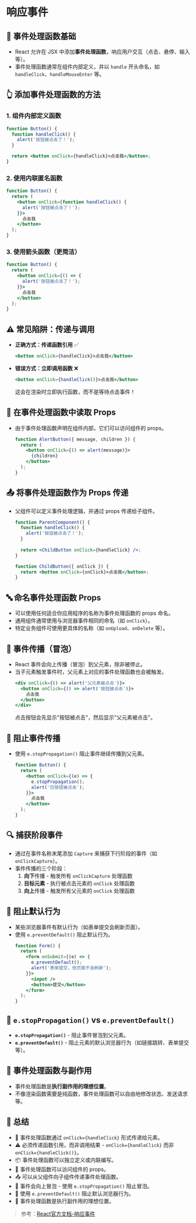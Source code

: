 # 响应事件

## 📌 事件处理函数基础

- React 允许在 JSX 中添加**事件处理函数**，响应用户交互（点击、悬停、输入等）。
- 事件处理函数通常在组件内部定义，并以 `handle` 开头命名，如 `handleClick`、`handleMouseEnter` 等。

## 👆 添加事件处理函数的方法

### 1. 组件内部定义函数
```jsx
function Button() {
  function handleClick() {
    alert('按钮被点击了！');
  }

  return <button onClick={handleClick}>点击我</button>;
}
```

### 2. 使用内联匿名函数
```jsx
function Button() {
  return (
    <button onClick={function handleClick() {
      alert('按钮被点击了！');
    }}>
      点击我
    </button>
  );
}
```

### 3. 使用箭头函数（更简洁）
```jsx
function Button() {
  return (
    <button onClick={() => {
      alert('按钮被点击了！');
    }}>
      点击我
    </button>
  );
}
```

## ⚠️ 常见陷阱：传递与调用

- **正确方式：传递函数引用** ✅
  ```jsx
  <button onClick={handleClick}>点击我</button>
  ```

- **错误方式：立即调用函数** ❌
  ```jsx
  <button onClick={handleClick()}>点击我</button>
  ```
  这会在渲染时立即执行函数，而不是等待点击事件！

## 🔄 在事件处理函数中读取 Props

- 由于事件处理函数声明在组件内部，它们可以访问组件的 props。
  ```jsx
  function AlertButton({ message, children }) {
    return (
      <button onClick={() => alert(message)}>
        {children}
      </button>
    );
  }
  ```

## 📤 将事件处理函数作为 Props 传递

- 父组件可以定义事件处理逻辑，并通过 props 传递给子组件。
  ```jsx
  function ParentComponent() {
    function handleClick() {
      alert('按钮被点击了！');
    }
    
    return <ChildButton onClick={handleClick} />;
  }
  
  function ChildButton({ onClick }) {
    return <button onClick={onClick}>点击我</button>;
  }
  ```

## 🔤 命名事件处理函数 Props

- 可以使用任何适合你应用程序的名称为事件处理函数的 props 命名。
- 通用组件通常使用与浏览器事件相同的命名（如 `onClick`）。
- 特定业务组件可使用更具体的名称（如 `onUpload`、`onDelete` 等）。

## 🌊 事件传播（冒泡）

- React 事件会向上传播（冒泡）到父元素，除非被停止。
- 当子元素触发事件时，父元素上对应的事件处理函数也会被触发。
  ```jsx
  <div onClick={() => alert('父元素被点击')}>
    <button onClick={() => alert('按钮被点击')}>
      点击我
    </button>
  </div>
  ```
  点击按钮会先显示"按钮被点击"，然后显示"父元素被点击"。

## 🛑 阻止事件传播

- 使用 `e.stopPropagation()` 阻止事件继续传播到父元素。
  ```jsx
  function Button() {
    return (
      <button onClick={(e) => {
        e.stopPropagation();
        alert('仅按钮被点击');
      }}>
        点击我
      </button>
    );
  }
  ```

## 🔍 捕获阶段事件

- 通过在事件名称末尾添加 `Capture` 来捕获下行阶段的事件（如 `onClickCapture`）。
- 事件传播的三个阶段：
  1. **向下**传播 - 触发所有 `onClickCapture` 处理函数
  2. **目标元素** - 执行被点击元素的 `onClick` 处理函数
  3. **向上**传播 - 触发所有父元素的 `onClick` 处理函数

## 🚫 阻止默认行为

- 某些浏览器事件有默认行为（如表单提交会刷新页面）。
- 使用 `e.preventDefault()` 阻止默认行为。
  ```jsx
  function Form() {
    return (
      <form onSubmit={(e) => {
        e.preventDefault();
        alert('表单提交，但页面不会刷新');
      }}>
        <input />
        <button>提交</button>
      </form>
    );
  }
  ```

## 🤔 `e.stopPropagation()` vs `e.preventDefault()`

- **`e.stopPropagation()`** - 阻止事件冒泡到父元素。
- **`e.preventDefault()`** - 阻止元素的默认浏览器行为（如链接跳转、表单提交等）。

## 🔄 事件处理函数与副作用

- 事件处理函数是**执行副作用的理想位置**。
- 不像渲染函数需要是纯函数，事件处理函数可以自由地修改状态、发送请求等。

## 📝 总结

- 🎯 事件处理函数通过 `onClick={handleClick}` 形式传递给元素。
- ⚠️ 必须传递函数引用，而非调用结果 - `onClick={handleClick}` 而非 `onClick={handleClick()}`。
- 📦 事件处理函数可以独立定义或内联编写。
- 🔄 事件处理函数可以访问组件的 props。
- 📤 可以从父组件向子组件传递事件处理函数。
- 🌊 事件会向上冒泡 - 使用 `e.stopPropagation()` 阻止冒泡。
- 🚫 使用 `e.preventDefault()` 阻止默认浏览器行为。
- 🧩 事件处理函数是执行副作用的理想位置。

> 参考：[React官方文档-响应事件](https://zh-hans.react.dev/learn/responding-to-events) 